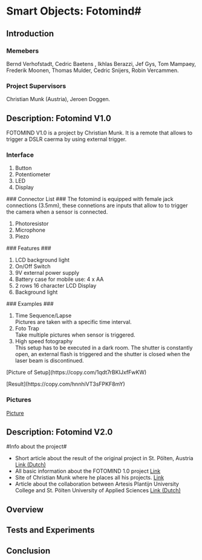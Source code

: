# Smart Objects: Fotomind#
## Introduction ##
### Memebers ###
Bernd Verhofstadt, Cedric Baetens , Ikhlas Berazzi, Jef Gys, Tom Mampaey, Frederik Moonen, Thomas Mulder, Cedric Snijers, Robin Vercammen.
### Project Supervisors ###
Christian Munk (Austria), Jeroen Doggen.
## Description: Fotomind V1.0 ##
FOTOMIND V1.0 is a project by Christian Munk. It is a remote that allows to trigger a DSLR caerma by using external trigger.
### Interface ###
<ol>
<li>Button</li>
<li>Potentiometer</li>
<li>LED</li>
<li>Display</li>
</ol>
### Connector List ###
The fotomind is equipped with female jack connections (3.5mm), these connetions are inputs that allow to to trigger the camera when a sensor is connected. 
<ol>
<li>Photoresistor</li>
<li>Microphone</li>
<li>Piezo</li>
</ol>
### Features ###
<ol>
<li>LCD background light</li>
<li>On/Off Switch</li>
<li>9V external power supply</li>
<li>Battery case for mobile use: 4 x AA</li>
<li>2 rows 16 character LCD Display</li>
<li>Background light</li>
</ol>
### Examples ###
<ol>
<li>Time Sequence/Lapse</li>
Pictures are taken with a specific time interval.
<li>Foto Trap</li>
Take multiple pictures when sensor is triggered.
<li>High speed fotography</li>
This setup has to be executed in a dark room. The shutter is constantly open, an external flash is triggered and the shutter is closed when the laser beam is discontinued. 
</ol>
[Picture of Setup](https://copy.com/1qdt7rBKIJxfFwKW)
<p>[Result](https://copy.com/hnnhiVT3sFPKF8mY)

### Pictures ###
[Picture ](https://copy.com/GHQAvVJfb3sU2DGc)

## Description: Fotomind V2.0 ##



#Info about the project#

-  Short article about the result of the original project in St. Pölten, Austria
   [Link (Dutch)](http://eaict.ap.be/animation-summer-arduino-interaktiv/)
- All basic information about the FOTOMIND 1.0 project
   [Link](http://www.animationsummer.at/arduino-interaktiv/)
- Site of Christian Munk where he places all his projects.
   [Link](http://www.progressivefactory.com/)
- Article about the collaboration between Artesis Plantijn University College    and St. Pölten University of Applied Sciences
   [Link (Dutch)](https://www.ap.be/nieuws/experiment-met-computer-van-de-toekomst/2178)

## Overview ##


## Tests and Experiments
## Conclusion ##